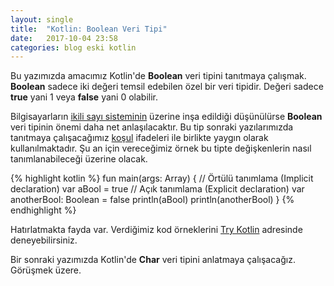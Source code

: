 ```yaml
---
layout: single
title:  "Kotlin: Boolean Veri Tipi"
date:   2017-10-04 23:58
categories: blog eski kotlin
---
```


Bu yazımızda amacımız Kotlin'de **Boolean** veri tipini tanıtmaya çalışmak. **Boolean** sadece iki değeri temsil edebilen özel bir veri tipidir. Değeri sadece **true** yani 1 veya **false** yani 0 olabilir.

Bilgisayarların <u>ikili sayı sisteminin</u> üzerine inşa edildiği düşünülürse **Boolean** veri tipinin önemi daha net anlaşılacaktır. Bu tip sonraki yazılarımızda tanıtmaya çalışacağımız <u>koşul</u> ifadeleri ile birlikte yaygın olarak kullanılmaktadır. Şu an için vereceğimiz örnek bu tipte değişkenlerin nasıl tanımlanabileceği üzerine olacak.

{% highlight kotlin %}
fun main(args: Array<String>) {
 // Örtülü tanımlama (Implicit declaration)
 var aBool = true
 // Açık tanımlama (Explicit declaration)
 var anotherBool: Boolean = false
 println(aBool)
 println(anotherBool)
}
{% endhighlight %}

Hatırlatmakta fayda var. Verdiğimiz kod örneklerini [Try Kotlin](https://try.kotlinlang.org) adresinde deneyebilirsiniz.

Bir sonraki yazımızda Kotlin'de **Char** veri tipini anlatmaya çalışacağız. Görüşmek üzere.

